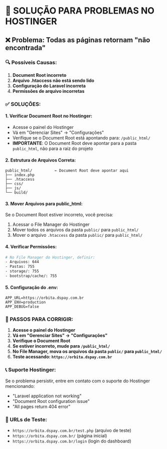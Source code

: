 # 🔧 SOLUÇÃO PARA PROBLEMAS NO HOSTINGER

## ❌ Problema: Todas as páginas retornam "não encontrada"

### 🔍 Possíveis Causas:

1. **Document Root incorreto**
2. **Arquivo .htaccess não está sendo lido**
3. **Configuração do Laravel incorreta**
4. **Permissões de arquivo incorretas**

### ✅ SOLUÇÕES:

#### 1. Verificar Document Root no Hostinger:
- Acesse o painel do Hostinger
- Vá em "Gerenciar Sites" → "Configurações"
- Verifique se o Document Root está apontando para: `/public_html/`
- **IMPORTANTE**: O Document Root deve apontar para a pasta `public_html`, não para a raiz do projeto

#### 2. Estrutura de Arquivos Correta:
```
public_html/          ← Document Root deve apontar aqui
├── index.php
├── .htaccess
├── css/
├── js/
└── build/
```

#### 3. Mover Arquivos para public_html:
Se o Document Root estiver incorreto, você precisa:
1. Acessar o File Manager do Hostinger
2. Mover todos os arquivos da pasta `public/` para `public_html/`
3. Mover o arquivo `.htaccess` da pasta `public/` para `public_html/`

#### 4. Verificar Permissões:
```bash
# No File Manager do Hostinger, definir:
- Arquivos: 644
- Pastas: 755
- storage/: 755
- bootstrap/cache/: 755
```

#### 5. Configuração do .env:
```env
APP_URL=https://orbita.dspay.com.br
APP_ENV=production
APP_DEBUG=false
```

### 🚀 PASSOS PARA CORRIGIR:

1. **Acesse o painel do Hostinger**
2. **Vá em "Gerenciar Sites" → "Configurações"**
3. **Verifique o Document Root**
4. **Se estiver incorreto, mude para `/public_html/`**
5. **No File Manager, mova os arquivos da pasta `public/` para `public_html/`**
6. **Teste acessando: `https://orbita.dspay.com.br`**

### 📞 Suporte Hostinger:
Se o problema persistir, entre em contato com o suporte do Hostinger mencionando:
- "Laravel application not working"
- "Document Root configuration issue"
- "All pages return 404 error"

### 🔗 URLs de Teste:
- `https://orbita.dspay.com.br/test.php` (arquivo de teste)
- `https://orbita.dspay.com.br/` (página inicial)
- `https://orbita.dspay.com.br/login` (login do dashboard)


